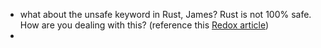 - what about the unsafe keyword in Rust, James? Rust is not 100% safe. How are you dealing with this? (reference this [Redox article](https://doc.redox-os.org/book/ch01-06-why-rust.html#unsafes))
- 